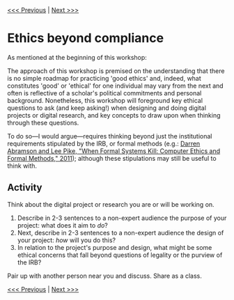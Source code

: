 [<<< Previous](irb.md) | [Next >>>](levelsimpact.md)

# Ethics beyond compliance

As mentioned at the beginning of this workshop:  

The approach of this workshop is premised on the understanding that there is no simple roadmap for practicing 'good ethics' and, indeed, what constitutes 'good' or 'ethical' for one individual may vary from the next and often is reflective of a scholar's political commitments and personal background.  Nonetheless, this workshop will foreground key ethical questions to ask (and keep asking!) when designing and doing digital projects or digital research, and key concepts to draw upon when thinking through these questions.   

To do so—I would argue—requires thinking beyond just the institutional requirements stipulated by the IRB, or formal methods (e.g.: [Darren Abramson and Lee Pike, "When Formal Systems Kill: Computer Ethics and Formal Methods," 2011](https://www.cs.indiana.edu/~lepike/pubs/fm-ethics.pdf)); although these stipulations may still be useful to think with.  

## Activity  

Think about the digital project or research you are or will be working on.  

1. Describe in 2-3 sentences to a non-expert audience the purpose of your project: what does it aim to *do*?  
2. Next, describe in 2-3 sentences to a non-expert audience the design of your project: *how* will you do this?  
3. In relation to the project's purpose and design, what might be some ethical concerns that fall beyond questions of legality or the purview of the IRB?  

Pair up with another person near you and discuss. Share as a class.  

[<<< Previous](irb.md) | [Next >>>](levelsimpact.md)

